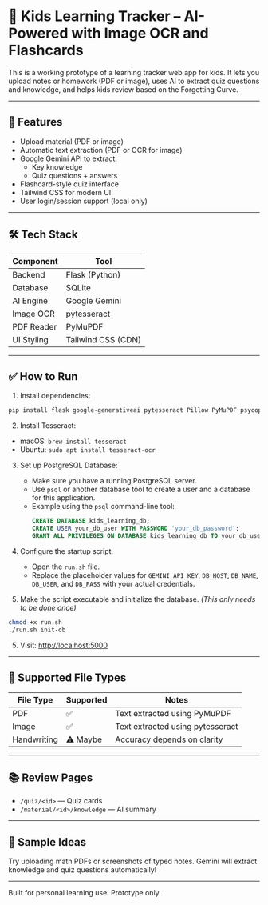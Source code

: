 # 🧠 Kids Learning Tracker – AI-Powered with Image OCR and Flashcards

This is a working prototype of a learning tracker web app for kids. It lets you upload notes or homework (PDF or image), uses AI to extract quiz questions and knowledge, and helps kids review based on the Forgetting Curve.

---

## 🚀 Features

- Upload material (PDF or image)
- Automatic text extraction (PDF or OCR for image)
- Google Gemini API to extract:
  - Key knowledge
  - Quiz questions + answers
- Flashcard-style quiz interface
- Tailwind CSS for modern UI
- User login/session support (local only)

---

## 🛠 Tech Stack

| Component     | Tool               |
|---------------|--------------------|
| Backend       | Flask (Python)     |
| Database      | SQLite             |
| AI Engine     | Google Gemini      |
| Image OCR     | pytesseract        |
| PDF Reader    | PyMuPDF            |
| UI Styling    | Tailwind CSS (CDN) |

---

## ✅ How to Run

1. Install dependencies:
```bash
pip install flask google-generativeai pytesseract Pillow PyMuPDF psycopg2-binary
```

2. Install Tesseract:
- macOS: `brew install tesseract`
- Ubuntu: `sudo apt install tesseract-ocr`

3. Set up PostgreSQL Database:
   - Make sure you have a running PostgreSQL server.
   - Use `psql` or another database tool to create a user and a database for this application.
   - Example using the `psql` command-line tool:
     ```sql
     CREATE DATABASE kids_learning_db;
     CREATE USER your_db_user WITH PASSWORD 'your_db_password';
     GRANT ALL PRIVILEGES ON DATABASE kids_learning_db TO your_db_user;
     ```

4. Configure the startup script.
   - Open the `run.sh` file.
   - Replace the placeholder values for `GEMINI_API_KEY`, `DB_HOST`, `DB_NAME`, `DB_USER`, and `DB_PASS` with your actual credentials.

5. Make the script executable and initialize the database.
   *(This only needs to be done once)*
```bash
chmod +x run.sh
./run.sh init-db
```

5. Visit: [http://localhost:5000](http://localhost:5000)

---

## 📂 Supported File Types

| File Type | Supported | Notes |
|-----------|-----------|-------|
| PDF       | ✅         | Text extracted using PyMuPDF |
| Image     | ✅         | Text extracted using pytesseract |
| Handwriting | ⚠️ Maybe | Accuracy depends on clarity |

---

## 📚 Review Pages

- `/quiz/<id>` — Quiz cards
- `/material/<id>/knowledge` — AI summary

---

## 🧪 Sample Ideas

Try uploading math PDFs or screenshots of typed notes. Gemini will extract knowledge and quiz questions automatically!

---

Built for personal learning use. Prototype only.